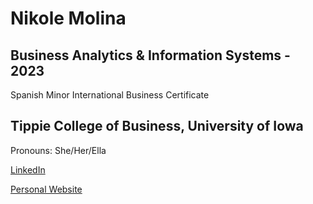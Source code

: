 # Nikole Molina

## Business Analytics & Information Systems - 2023
Spanish Minor
International Business Certificate

## Tippie College of Business, University of Iowa

Pronouns: She/Her/Ella

[LinkedIn](www.linkedin.com/in/nikole-molina)

[Personal Website](https://nikolemolina.me)
